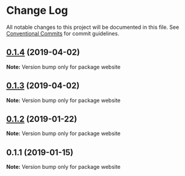 # Change Log

All notable changes to this project will be documented in this file.
See [Conventional Commits](https://conventionalcommits.org) for commit guidelines.

## [0.1.4](https://github.com/signalsciences/rsrc/compare/website@0.1.3...website@0.1.4) (2019-04-02)

**Note:** Version bump only for package website





## [0.1.3](https://github.com/signalsciences/rsrc/compare/website@0.1.2...website@0.1.3) (2019-04-02)

**Note:** Version bump only for package website





## [0.1.2](https://github.com/signalsciences/rsrc/compare/website@0.1.1...website@0.1.2) (2019-01-22)

**Note:** Version bump only for package website





## 0.1.1 (2019-01-15)

**Note:** Version bump only for package website
